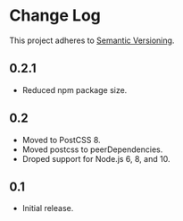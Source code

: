 # Change Log
This project adheres to [Semantic Versioning](http://semver.org/).

## 0.2.1
* Reduced npm package size.

## 0.2
* Moved to PostCSS 8.
* Moved postcss to peerDependencies.
* Droped support for Node.js 6, 8, and 10.

## 0.1
* Initial release.
